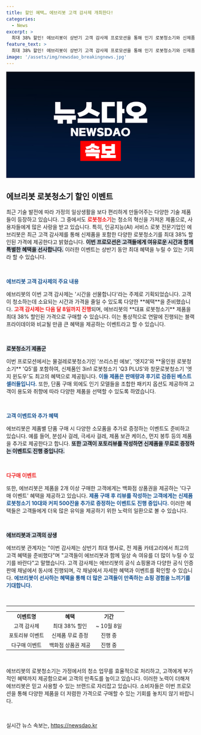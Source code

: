 ```yaml
---
title: 할인 혜택… 에브리봇 고객 감사제 개최한다!
categories:
  - News
excerpt: >
  최대 38% 할인! 에브리봇이 상반기 고객 감사제 프로모션을 통해 인기 로봇청소기와 신제품을 역대 최저가에 제공합니다. 다양한 패키지와 풍성한 이벤트로 기회를 놓치지 마세요!
feature_text: >
  최대 38% 할인! 에브리봇이 상반기 고객 감사제 프로모션을 통해 인기 로봇청소기와 신제품을 역대 최저가에 제공합니다. 다양한 패키지와 풍성한 이벤트로 기회를 놓치지 마세요!
image: '/assets/img/newsdao_breakingnews.jpg'
---
```


<p><img src="/assets/img/newsdao_breakingnews.jpg" alt="ranknews 속보" /></p>

<h2 data-ke-size="size26">에브리봇 로봇청소기 할인 이벤트</h2>

<p data-ke-size="size16">최근 기술 발전에 따라 가정의 일상생활을 보다 편리하게 만들어주는 다양한 기술 제품들이 등장하고 있습니다. 그 중에서도 <b><span style="color: #ee2323;">로봇청소기</span></b>는 청소의 혁신을 가져온 제품으로, 사용자들에게 많은 사랑을 받고 있습니다. 특히, 인공지능(AI) 서비스 로봇 전문기업인 에브리봇은 최근 고객 감사제를 통해 신제품을 포함한 다양한 로봇청소기를 최대 38% 할인된 가격에 제공한다고 밝혔습니다. <b><span style="background-color: #21538527;">이번 프로모션은 고객들에게 여유로운 시간과 함께 특별한 혜택을 선사합니다.</span></b> 이러한 이벤트는 상반기 동안 최대 혜택을 누릴 수 있는 기회라 할 수 있습니다.</p>

<p data-ke-size="size16">&nbsp;</p>

<p><b><span style="color: #1a5490;">에브리봇 고객 감사제의 주요 내용</span></b></p>

<p data-ke-size="size16">에브리봇의 이번 고객 감사제는 '시간을 선물합니다'라는 주제로 기획되었습니다. 고객이 청소하는데 소요되는 시간과 가격을 줄일 수 있도록 다양한 **혜택**을 준비했습니다. <b><span style="color: #ee2323;">고객 감사제는 다음 달 8일까지 진행</span></b>되며, 에브리봇의 **대표 로봇청소기** 제품을 최대 38% 할인된 가격으로 구매할 수 있습니다. 이는 통상적으로 연말에 진행되는 블랙 프라이데이와 비교될 만큼 큰 혜택을 제공하는 이벤트라고 할 수 있습니다.</p>

<p data-ke-size="size16">&nbsp;</p>

<p><b><span style="background-color: #21538527;">로봇청소기 제품군</span></b></p>

<p data-ke-size="size16">이번 프로모션에서는 물걸레로봇청소기인 '쓰리스핀 에보', '엣지2'와 **올인원 로봇청소기** 'Q5'를 포함하여, 신제품인 3in1 로봇청소기 'Q3 PLUS'와 창문로봇청소기 '엣지 윈도우'도 최고의 혜택으로 제공됩니다. <b><span style="color: #1a5490;">이들 제품은 판매량과 후기로 검증된 베스트셀러들입니다.</span></b> 또한, 단품 구매 외에도 인기 모델들을 조합한 패키지 옵션도 제공하여 고객이 용도와 취향에 따라 다양한 제품을 선택할 수 있도록 하였습니다.</p>

<p data-ke-size="size16">&nbsp;</p>

<p><b><span style="color: #1a5490;">고객 이벤트와 추가 혜택</span></b></p>

<p data-ke-size="size16">에브리봇은 제품별 단품 구매 시 다양한 소모품을 추가로 증정하는 이벤트도 준비하고 있습니다. 예를 들어, 분섬사 걸레, 극세사 걸레, 제품 보관 케이스, 먼지 봉투 등의 제품을 추가로 제공한다고 합니다. <b><span style="background-color: #21538527;">또한 고객이 포토리뷰를 작성하면 신제품을 무료로 증정하는 이벤트도 진행 중입니다.</span></b></p>

<p data-ke-size="size16">&nbsp;</p>

<p><b><span style="color: #ee2323;">다구매 이벤트</span></b></p>

<p data-ke-size="size16">또한, 에브리봇은 제품을 2개 이상 구매한 고객에게는 백화점 상품권을 제공하는 '다구매 이벤트' 혜택을 제공하고 있습니다. <b><span style="color: #1a5490;">제품 구매 후 리뷰를 작성하는 고객에게는 신제품 로봇청소기 10대와 커피 500잔을 추가로 증정하는 이벤트도 진행 중입니다.</span></b> 이러한 혜택들은 고객들에게 더욱 많은 유익을 제공하기 위한 노력의 일환으로 볼 수 있습니다.</p>

<p data-ke-size="size16">&nbsp;</p>

<p><b><span style="background-color: #21538527;">에브리봇과 고객의 상생</span></b></p>

<p data-ke-size="size16">에브리봇 관계자는 "이번 감사제는 상반기 최대 행사로, 전 제품 카테고리에서 최고의 고객 혜택을 준비했다"며 "고객들이 에브리봇과 함께 일상 속 여유를 더 많이 누릴 수 있기를 바란다"고 말했습니다. 고객 감사제는 에브리봇의 공식 쇼핑몰과 다양한 공식 인증 판매 채널에서 동시에 진행되며, 각 채널에서 자세한 혜택과 이벤트를 확인할 수 있습니다. <b><span style="color: #1a5490;">에브리봇이 선사하는 혜택을 통해 더 많은 고객들이 만족하는 쇼핑 경험을 느끼기를 기대합니다.</span></b></p>

<p data-ke-size="size16">&nbsp;</p>

<hr/>

<table style="width: 100%;">
<tr>
<td style="text-align: center; height: 17px;"><b>이벤트명</b></td>
<td style="text-align: center; height: 17px;"><b>혜택</b></td>
<td style="text-align: center; height: 17px;"><b>기간</b></td>
</tr>
<tr>
<td style="text-align: center; height: 17px;">고객 감사제</td>
<td style="text-align: center; height: 17px;">최대 38% 할인</td>
<td style="text-align: center; height: 17px;">~ 10월 8일</td>
</tr>
<tr>
<td style="text-align: center; height: 17px;">포토리뷰 이벤트</td>
<td style="text-align: center; height: 17px;">신제품 무료 증정</td>
<td style="text-align: center; height: 17px;">진행 중</td>
</tr>
<tr>
<td style="text-align: center; height: 17px;">다구매 이벤트</td>
<td style="text-align: center; height: 17px;">백화점 상품권 제공</td>
<td style="text-align: center; height: 17px;">진행 중</td>
</tr>
</table>

<p data-ke-size="size16">&nbsp;</p>

<p data-ke-size="size16">에브리봇의 로봇청소기는 가정에서의 청소 업무를 효율적으로 처리하고, 고객에게 부가적인 혜택까지 제공함으로써 고객의 만족도를 높이고 있습니다. 이러한 노력이 더해져 에브리봇은 믿고 사용할 수 있는 브랜드로 자리잡고 있습니다. 소비자들은 이번 프로모션을 통해 다양한 제품을 더 저렴한 가격으로 구매할 수 있는 기회를 놓치지 않기 바랍니다.</p>

<p data-ke-size="size16">&nbsp;</p>
실시간 뉴스 속보는, <a href="https://newsdao.kr" rel="dofollow">https://newsdao.kr</a>


